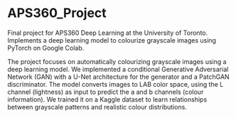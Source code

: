 # APS360_Project
Final project for APS360 Deep Learning at the University of Toronto. Implements a deep learning model to colourize grayscale images using PyTorch on Google Colab.

The project focuses on automatically colourizing grayscale images using a deep learning model. We implemented a conditional Generative Adversarial Network (GAN) with a U-Net architecture for the generator and a PatchGAN discriminator. The model converts images to LAB color space, using the L channel (lightness) as input to predict the a and b channels (colour information). We trained it on a Kaggle dataset to learn relationships between grayscale patterns and realistic colour distributions. 
